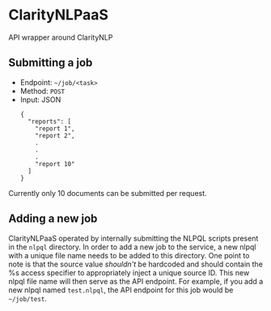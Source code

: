 # ClarityNLPaaS

API wrapper around ClarityNLP

## Submitting a job 

- Endpoint: `~/job/<task>`
- Method: `POST`
- Input: JSON
  ```
  {
    "reports": [
      "report 1", 
      "report 2",
      .
      .
      .
      "report 10"
    ]
  }
  ```
  

Currently only 10 documents can be submitted per request. 




## Adding a new job

ClarityNLPaaS operated by internally submitting the NLPQL scripts present in the `nlpql` directory. In order to add a new job to the service, a new nlpql with a unique file name needs to be added to this directory. One point to note is that the source value _shouldn't_ be hardcoded and should contain the %s access specifier to appropriately inject a unique source ID. This new nlpql file name will then serve as the API endpoint. For example, if you add a new nlpql named `test.nlpql`, the API endpoint for this job would be `~/job/test`.
